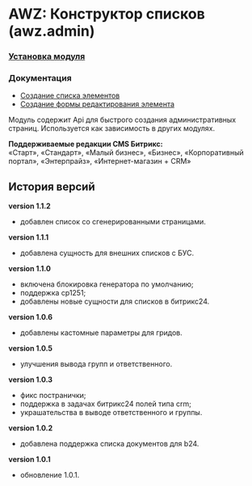 # AWZ: Конструктор списков (awz.admin)

### [Установка модуля](https://github.com/zahalski/awz.admin/tree/main/docs/install.md)

### Документация
* [Создание списка элементов](https://github.com/zahalski/awz.admin/tree/main/docs/example1.md)
* [Создание формы редактирования элемента](https://github.com/zahalski/awz.admin/tree/main/docs/example2.md)

<!-- desc-start -->

Модуль содержит Api для быстрого создания административных страниц. 
Используется как зависимость в других модулях.

**Поддерживаемые редакции CMS Битрикс:**<br>
«Старт», «Стандарт», «Малый бизнес», «Бизнес», «Корпоративный портал», «Энтерпрайз», «Интернет-магазин + CRM»

<!-- desc-end -->

<!-- cl-start -->
## История версий

**version 1.1.2**    
- добавлен список со сгенерированными страницами.    

**version 1.1.1**    
- добавлена сущность для внешних списков с БУС.    

**version 1.1.0**    
- включена блокировка генератора по умолчанию;    
- поддержка cp1251;    
- добавлены новые сущности для списков в битрикс24.    

**version 1.0.6**    
- добавлены кастомные параметры для гридов.    

**version 1.0.5**    
- улучшения вывода групп и ответственного.    

**version 1.0.3**    
- фикс постранички;    
- поддержка в задачах битрикс24 полей типа crm;    
- украшательства в выводе ответственного и группы.    

**version 1.0.2**    
- добавлена поддержка списка документов для b24.    

**version 1.0.1**    
- обновление 1.0.1.    
<!-- cl-end -->